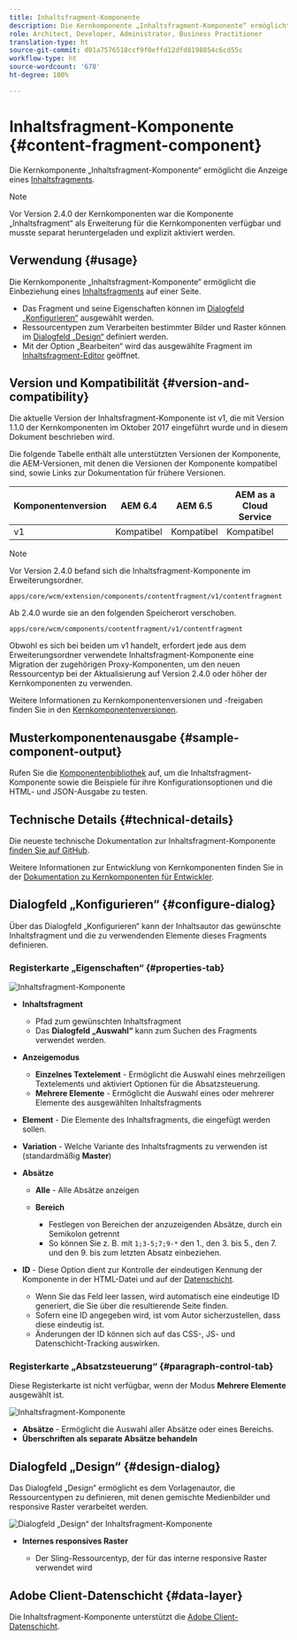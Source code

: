 ```yaml
---
title: Inhaltsfragment-Komponente
description: Die Kernkomponente „Inhaltsfragment-Komponente“ ermöglicht die Anzeige eines Inhaltsfragments.
role: Architect, Developer, Administrator, Business Practitioner
translation-type: ht
source-git-commit: d01a7576518ccf9f0effd12dfd8198854c6cd55c
workflow-type: ht
source-wordcount: '678'
ht-degree: 100%

---
```



# Inhaltsfragment-Komponente {#content-fragment-component}

Die Kernkomponente „Inhaltsfragment-Komponente“ ermöglicht die Anzeige eines [Inhaltsfragments](https://docs.adobe.com/content/help/de-DE/experience-manager-cloud-service/assets/content-fragments/content-fragments.translate.html).

>[!NOTE]
>
>Vor Version 2.4.0 der Kernkomponenten war die Komponente „Inhaltsfragment“ als Erweiterung für die Kernkomponenten verfügbar und musste separat heruntergeladen und explizit aktiviert werden.

## Verwendung {#usage}

Die Kernkomponente „Inhaltsfragment-Komponente“ ermöglicht die Einbeziehung eines [Inhaltsfragments](https://docs.adobe.com/content/help/de-DE/experience-manager-cloud-service/assets/content-fragments/content-fragments.translate.html) auf einer Seite.

* Das Fragment und seine Eigenschaften können im [Dialogfeld „Konfigurieren“](#configure-dialog) ausgewählt werden.
* Ressourcentypen zum Verarbeiten bestimmter Bilder und Raster können im [Dialogfeld „Design“](#design-dialog) definiert werden.
* Mit der Option „Bearbeiten“ wird das ausgewählte Fragment im [Inhaltsfragment-Editor](https://docs.adobe.com/content/help/de-DE/experience-manager-cloud-service/assets/content-fragments/content-fragments-variations.translate.html) geöffnet.

## Version und Kompatibilität {#version-and-compatibility}

Die aktuelle Version der Inhaltsfragment-Komponente ist v1, die mit Version 1.1.0 der Kernkomponenten im Oktober 2017 eingeführt wurde und in diesem Dokument beschrieben wird.

Die folgende Tabelle enthält alle unterstützten Versionen der Komponente, die AEM-Versionen, mit denen die Versionen der Komponente kompatibel sind, sowie Links zur Dokumentation für frühere Versionen.

| Komponentenversion | AEM 6.4 | AEM 6.5 | AEM as a Cloud Service |
|--- |--- |---|---|
| v1 | Kompatibel | Kompatibel | Kompatibel |

>[!NOTE]
>
>Vor Version 2.4.0 befand sich die Inhaltsfragment-Komponente im Erweiterungsordner.
>
> `apps/core/wcm/extension/components/contentfragment/v1/contentfragment`
> 
>Ab 2.4.0 wurde sie an den folgenden Speicherort verschoben.
>
>`apps/core/wcm/components/contentfragment/v1/contentfragment`
>
>Obwohl es sich bei beiden um v1 handelt, erfordert jede aus dem Erweiterungsordner verwendete Inhaltsfragment-Komponente eine Migration der zugehörigen Proxy-Komponenten, um den neuen Ressourcentyp bei der Aktualisierung auf Version 2.4.0 oder höher der Kernkomponenten zu verwenden.

Weitere Informationen zu Kernkomponentenversionen und -freigaben finden Sie in den [Kernkomponentenversionen](/help/versions.md).

## Musterkomponentenausgabe {#sample-component-output}

Rufen Sie die [Komponentenbibliothek](https://adobe.com/go/aem_cmp_library_cf_de) auf, um die Inhaltsfragment-Komponente sowie die Beispiele für ihre Konfigurationsoptionen und die HTML- und JSON-Ausgabe zu testen.

## Technische Details {#technical-details}

Die neueste technische Dokumentation zur Inhaltsfragment-Komponente [finden Sie auf GitHub](https://adobe.com/go/aem_cmp_tech_cf_v1_de).

Weitere Informationen zur Entwicklung von Kernkomponenten finden Sie in der [Dokumentation zu Kernkomponenten für Entwickler](/help/developing/overview.md).

## Dialogfeld „Konfigurieren“ {#configure-dialog}

Über das Dialogfeld „Konfigurieren“ kann der Inhaltsautor das gewünschte Inhaltsfragment und die zu verwendenden Elemente dieses Fragments definieren.

### Registerkarte „Eigenschaften“ {#properties-tab}

![Inhaltsfragment-Komponente](/help/assets/content-fragment-edit-properties.png)

* **Inhaltsfragment**

   * Pfad zum gewünschten Inhaltsfragment
   * Das **Dialogfeld „Auswahl“** kann zum Suchen des Fragments verwendet werden.

* **Anzeigemodus**
   * **Einzelnes Textelement** - Ermöglicht die Auswahl eines mehrzeiligen Textelements und aktiviert Optionen für die Absatzsteuerung.
   * **Mehrere Elemente** - Ermöglicht die Auswahl eines oder mehrerer Elemente des ausgewählten Inhaltsfragments
* **Element** - Die Elemente des Inhaltsfragments, die eingefügt werden sollen.
* **Variation** - Welche Variante des Inhaltsfragments zu verwenden ist (standardmäßig **Master**)

* **Absätze**

   * **Alle** - Alle Absätze anzeigen
   * **Bereich**

      * Festlegen von Bereichen der anzuzeigenden Absätze, durch ein Semikolon getrennt
      * So können Sie z. B. mit `1;3-5;7;9-*` den 1., den 3. bis 5., den 7. und den 9. bis zum letzten Absatz einbeziehen.
* **ID** - Diese Option dient zur Kontrolle der eindeutigen Kennung der Komponente in der HTML-Datei und auf der [Datenschicht](/help/developing/data-layer/overview.md).
   * Wenn Sie das Feld leer lassen, wird automatisch eine eindeutige ID generiert, die Sie über die resultierende Seite finden.
   * Sofern eine ID angegeben wird, ist vom Autor sicherzustellen, dass diese eindeutig ist.
   * Änderungen der ID können sich auf das CSS-, JS- und Datenschicht-Tracking auswirken.

### Registerkarte „Absatzsteuerung“ {#paragraph-control-tab}

Diese Registerkarte ist nicht verfügbar, wenn der Modus **Mehrere Elemente** ausgewählt ist.

![Inhaltsfragment-Komponente](/help/assets/content-fragment-edit-paragraph.png)

* **Absätze** - Ermöglicht die Auswahl aller Absätze oder eines Bereichs.
* **Überschriften als separate Absätze behandeln**

## Dialogfeld „Design“ {#design-dialog}

Das Dialogfeld „Design“ ermöglicht es dem Vorlagenautor, die Ressourcentypen zu definieren, mit denen gemischte Medienbilder und responsive Raster verarbeitet werden.

![Dialogfeld „Design“ der Inhaltsfragment-Komponente](/help/assets/content-fragment-design.png)

* **Internes responsives Raster**

   * Der Sling-Ressourcentyp, der für das interne responsive Raster verwendet wird

## Adobe Client-Datenschicht {#data-layer}

Die Inhaltsfragment-Komponente unterstützt die [Adobe Client-Datenschicht](/help/developing/data-layer/overview.md).
